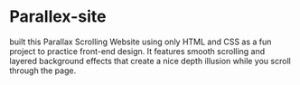 # Parallex-site
built this Parallax Scrolling Website using only HTML and CSS as a fun project to practice front-end design. It features smooth scrolling and layered background effects that create a nice depth illusion while you scroll through the page.
